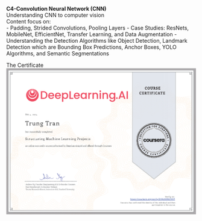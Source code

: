 **C4-Convolution Neural Network (CNN)**    
Understanding CNN to computer vision    
Content focus on:  
    - Padding, Strided Convolutions, Pooling Layers
    - Case Studies: ResNets, MobileNet, EfficientNet, Transfer Learning, and Data Augmentation
    - Understanding the Detection Algorithms like Object Detection, Landmark Detection which are Bounding Box Predictions, Anchor Boxes, YOLO Algorithms, and Semantic Segmentations

The Certificate   
![Alt text](https://github.com/J3rryTr/Coursera_DL_Specialization/blob/main/C3%20-%20Structuring%20Machine%20Learning%20Projects/c3.png)